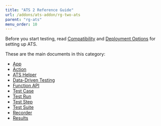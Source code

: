 ```yaml
---
title: "ATS 2 Reference Guide"
url: /addons/ats-addon/rg-two-ats
parent: "rg-ats"
menu_order: 10
---
```


Before you start testing, read [Compatibility](ov-compatibility) and [Deployment Options](ov-deployment) for setting up ATS.

These are the main documents in this category:

* [App](rg-two-app)
* [Action](rg-two-action)
* [ATS Helper](rg-two-ats-helper)
* [Data-Driven Testing](rg-two-data-driven-testing)
* [Function API](rg-two-function-api)
* [Test Case](rg-two-test-case)
* [Test Run](rg-two-test-run)
* [Test Step](rg-two-test-step)
* [Test Suite](rg-two-test-suite)
* [Recorder](rg-two-recorder)
* [Results](rg-two-results)
